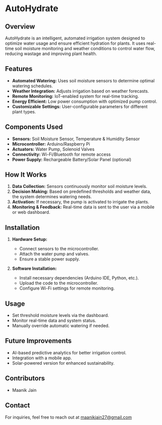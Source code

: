 # AutoHydrate

## Overview
AutoHydrate is an intelligent, automated irrigation system designed to optimize water usage and ensure efficient hydration for plants. It uses real-time soil moisture monitoring and weather conditions to control water flow, reducing wastage and improving plant health.

## Features
- **Automated Watering:** Uses soil moisture sensors to determine optimal watering schedules.
- **Weather Integration:** Adjusts irrigation based on weather forecasts.
- **Remote Monitoring:** IoT-enabled system for real-time tracking.
- **Energy Efficient:** Low power consumption with optimized pump control.
- **Customizable Settings:** User-configurable parameters for different plant types.

## Components Used
- **Sensors:** Soil Moisture Sensor, Temperature & Humidity Sensor
- **Microcontroller:** Arduino/Raspberry Pi
- **Actuators:** Water Pump, Solenoid Valves
- **Connectivity:** Wi-Fi/Bluetooth for remote access
- **Power Supply:** Rechargeable Battery/Solar Panel (optional)

## How It Works
1. **Data Collection:** Sensors continuously monitor soil moisture levels.
2. **Decision Making:** Based on predefined thresholds and weather data, the system determines watering needs.
3. **Activation:** If necessary, the pump is activated to irrigate the plants.
4. **Monitoring & Feedback:** Real-time data is sent to the user via a mobile or web dashboard.

## Installation
1. **Hardware Setup:**
   - Connect sensors to the microcontroller.
   - Attach the water pump and valves.
   - Ensure a stable power supply.

2. **Software Installation:**
   - Install necessary dependencies (Arduino IDE, Python, etc.).
   - Upload the code to the microcontroller.
   - Configure Wi-Fi settings for remote monitoring.

## Usage
- Set threshold moisture levels via the dashboard.
- Monitor real-time data and system status.
- Manually override automatic watering if needed.

## Future Improvements
- AI-based predictive analytics for better irrigation control.
- Integration with a mobile app.
- Solar-powered version for enhanced sustainability.

## Contributors
- Maanik Jain

## Contact
For inquiries, feel free to reach out at maanikjain27@gmail.com
